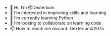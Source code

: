 - 👋 Hi, I’m @Dexteriium
- 👀 I’m interested in improving skills and learning
- 🌱 I’m currently learning Python
- 💞️ I’m looking to collaborate on learning code 
- 📫 How to reach me discord: Dexterium#2075

<!---
Dexteriium/Dexteriium is a ✨ special ✨ repository because its `README.md` (this file) appears on your GitHub profile.
You can click the Preview link to take a look at your changes.
--->
